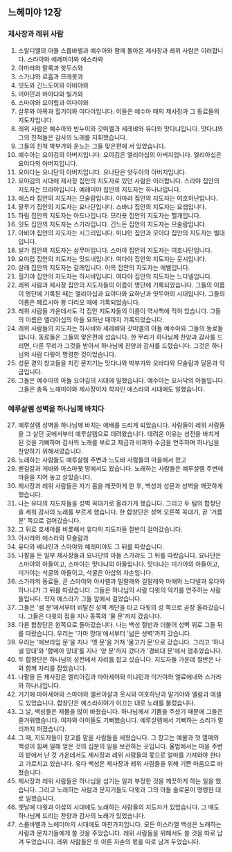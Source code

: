 ## 느헤미야 12장

### 제사장과 레위 사람
1. 스알디엘의 아들 스룹바벨과 예수아와 함께 돌아온 제사장과 레위 사람은 이러합니다. 스라야와 예레미야와 에스라와
2. 아마랴와 말룩과 핫두스와
3. 스가냐와 르훔과 므레못과
4. 잇도와 긴느도이와 아비야와
5. 미야민과 마아댜와 빌가와
6. 스마야와 요야립과 여다야와
7. 살루와 아목과 힐기야와 여다야입니다. 이들은 예수아 때의 제사장과 그 동료들의 지도자입니다.
8. 레위 사람은 예수아와 빈누이와 갓미엘과 세레뱌와 유다와 맛다냐입니다. 맛다냐와 그의 친척들은 감사의 노래를 지휘했습니다.
9. 그들의 친척 박부갸와 운노는 그들 맞은편에 서 있었습니다.
10. 예수아는 요야김의 아버지입니다. 요야김은 엘리아십의 아버지입니다. 엘리아십은 요야다의 아버지입니다.
11. 요야다는 요나단의 아버지입니다. 요나단은 얏두아의 아버지입니다.
12. 요야김의 시대에 제사장 집안의 지도자로 있던 사람은 이러합니다. 스라야 집안의 지도자는 므라야입니다. 예레미야 집안의 지도자는 하나냐입니다.
13. 에스라 집안의 지도자는 므술람입니다. 아마랴 집안의 지도자는 여호하난입니다.
14. 말루기 집안의 지도자는 요나단입니다. 스바냐 집안의 지도자는 요셉입니다.
15. 하림 집안의 지도자는 아드나입니다. 므라욧 집안의 지도자는 헬개입니다.
16. 잇도 집안의 지도자는 스가랴입니다. 긴느돈 집안의 지도자는 므술람입니다.
17. 아비야 집안의 지도자는 시그리입니다. 미냐민 집안과 모아댜 집안의 지도자는 빌대입니다.
18. 빌가 집안의 지도자는 삼무아입니다. 스마야 집안의 지도자는 여호나단입니다.
19. 요야립 집안의 지도자는 맛드내입니다. 여다야 집안의 지도자는 웃시입니다.
20. 살래 집안의 지도자는 갈래입니다. 아목 집안의 지도자는 에벨입니다.
21. 힐기야 집안의 지도자는 하사뱌입니다. 여다야 집안의 지도자는 느다넬입니다.
22. 레위 사람과 제사장 집안의 지도자들의 이름이 명단에 기록되었습니다. 그들의 이름이 명단에 기록된 때는 엘리아십과 요야다와 요하난과 얏두아의 시대입니다. 그들의 이름은 페르시아 왕 다리오 때에 기록되었습니다.
23. 레위 사람들 가운데서도 각 집안 지도자들의 이름이 역사책에 적혀 있습니다. 그들의 이름은 엘리아십의 아들 요하난 때까지 기록되었습니다.
24. 레위 사람들의 지도자는 하사뱌와 세레뱌와 갓미엘의 아들 예수아와 그들의 동료들입니다. 동료들은 그들의 맞은편에 섰습니다. 한 무리가 하나님께 찬양과 감사를 드리면, 다른 무리가 그것을 받아서 하나님께 찬양과 감사를 드렸습니다. 그것은 하나님의 사람 다윗이 명령한 것이었습니다.
25. 성문 곁의 창고들을 지킨 문지기는 맛다냐와 박부갸와 오바댜와 므술람과 달몬과 악굽입니다.
26. 그들은 예수아의 아들 요야김의 시대에 일했습니다. 예수아는 요사닥의 아들입니다. 그들은 총독 느헤미야와 제사장이자 학자인 에스라의 시대에도 일했습니다.
### 예루살렘 성벽을 하나님께 바치다
27. 예루살렘 성벽을 하나님께 바치는 예배를 드리게 되었습니다. 사람들이 레위 사람들을 그 살던 곳에서부터 예루살렘으로 데려왔습니다. 데려온 이유는 성전을 바치게 된 것을 기뻐하며 감사의 노래를 부르고 제금과 비파와 수금을 연주하며 하나님을 찬양하기 위해서였습니다.
28. 노래하는 사람들도 예루살렘 주변과 느도바 사람들의 마을에서 왔고
29. 벧길갈과 게바와 아스마웻 땅에서도 왔습니다. 노래하는 사람들은 예루살렘 주변에 마을을 지어 놓고 살았습니다.
30. 제사장과 레위 사람들은 자기 몸을 깨끗하게 한 후, 백성과 성문과 성벽을 깨끗하게 했습니다.
31. 나는 유다의 지도자들을 성벽 꼭대기로 올라가게 했습니다. 그리고 두 팀의 합창단을 세워 감사의 노래를 부르게 했습니다. 한 합창단은 성벽 오른쪽 꼭대기, 곧 '거름 문' 쪽으로 걸어갔습니다.
32. 그 뒤로 호세야를 비롯해서 유다의 지도자들 절반이 걸어갔습니다.
33. 아사랴와 에스라와 므술람과
34. 유다와 베냐민과 스마야와 예레미야도 그 뒤를 따랐습니다.
35. 나팔을 든 일부 제사장들과 요나단의 아들 스가랴도 그 뒤를 따랐습니다. 요나단은 스마야의 아들이고, 스마야는 맛다냐의 아들입니다. 맛다냐는 미가야의 아들이고, 미가야는 삭굴의 아들이고, 삭굴은 아삽의 자손입니다.
36. 스가랴의 동료들, 곧 스마야와 아사렐과 밀랄래와 길랄래와 마애와 느다넬과 유다와 하나니가 그 뒤를 따랐습니다. 그들은 하나님의 사람 다윗의 악기를 연주하는 사람들입니다. 학자 에스라가 그들 앞에서 걸었습니다.
37. 그들은 '샘 문'에서부터 비탈진 성벽 계단을 타고 다윗의 성 쪽으로 곧장 올라갔습니다. 그들은 다윗의 집을 지나 동쪽의 '물 문'까지 갔습니다.
38. 다른 합창단은 왼쪽으로 돌아갔습니다. 나는 백성 절반과 더불어 성벽 위로 그들 뒤를 따랐습니다. 우리는 '가마 망대'에서부터 '넓은 성벽'까지 갔습니다.
39. 우리는 '에브라임 문'을 지나 '옛 문'을 거쳐 '물고기 문'으로 갔습니다. 그리고 '하나넬 망대'와 '함메아 망대'를 지나 '양 문'까지 갔다가 '경비대 문'에서 멈추었습니다.
40. 두 합창단은 하나님의 성전에서 자리를 잡고 섰습니다. 지도자들 가운데 절반은 나와 함께 자리를 잡았습니다.
41. 나팔을 든 제사장은 엘리아김과 마아세야와 미냐민과 미가야와 엘료에내와 스가랴와 하나냐입니다.
42. 거기에 마아세야와 스마야와 엘르아살과 웃시와 여호하난과 말기야와 엘람과 에셀도 있었습니다. 합창단은 예스라히야가 이끄는 대로 노래를 불렀습니다.
43. 그 날, 백성들은 제물을 많이 바쳤습니다. 하나님께서 기쁨을 주셨기 때문에 그들은 즐거워했습니다. 여자와 아이들도 기뻐했습니다. 예루살렘에서 기뻐하는 소리가 멀리까지 퍼졌습니다.
44. 그 때, 지도자들이 창고를 맡을 사람들을 세웠습니다. 그 창고는 예물과 첫 열매와 백성이 힘써 일해 얻은 것의 십분의 일을 보관하는 곳입니다. 율법에서는 마을 주변의 밭에서 난 것 가운데서도 제사장과 레위 사람들의 몫으로 얼마를 가져와야 한다고 가르치고 있습니다. 유다 백성은 제사장과 레위 사람들을 위해 기쁜 마음으로 바쳤습니다.
45. 제사장과 레위 사람들은 하나님을 섬기는 일과 부정한 것을 깨끗하게 하는 일을 했습니다. 그리고 노래하는 사람과 문지기들도 다윗과 그의 아들 솔로몬이 명령한 대로 일했습니다.
46. 옛날에 다윗과 아삽의 시대에도 노래하는 사람들의 지도자가 있었습니다. 그 때도 하나님께 드리는 찬양과 감사의 노래가 있었습니다.
47. 스룹바벨과 느헤미야의 시대에도 마찬가지입니다. 모든 이스라엘 백성은 노래하는 사람과 문지기들에게 쓸 것을 주었습니다. 레위 사람들을 위해서도 쓸 것을 따로 남겨 두었습니다. 레위 사람들은 또 아론 자손의 몫을 따로 남겨 두었습니다.